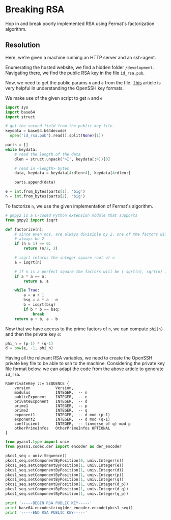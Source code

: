 # Breaking RSA
Hop in and break poorly implemented RSA using Fermat's factorization algorithm.

## Resolution
Here, we're given a machine running an HTTP server and an ssh-agent.

Enumerating the hosted website, we find a hidden folder `/development`. Navigating there, we find the public RSA key in the file `id_rsa.pub`.

Now, we need to get the public params `n` and `e` from the file. [This](https://blog.oddbit.com/post/2011-05-08-converting-openssh-public-keys/) article is very helpful
in understanding the OpenSSH key formats.

We make use of the given script to get `n` and `e`
```Python
import sys
import base64
import struct

# get the second field from the public key file.
keydata = base64.b64decode(
  open('id_rsa.pub').read().split(None)[1])

parts = []
while keydata:
    # read the length of the data
    dlen = struct.unpack('>I', keydata[:4])[0]

    # read in <length> bytes
    data, keydata = keydata[4:dlen+4], keydata[4+dlen:]

    parts.append(data)

e = int.from_bytes(parts[1], 'big')
n = int.from_bytes(parts[2], 'big')
```

To factorize `n`, we use the given implementation of Fermat's algorithm.
```Python
# gmpy2 is a C-coded Python extension module that supports
from gmpy2 import isqrt

def factorize(n):
    # since even nos. are always divisible by 2, one of the factors will
    # always be 2
    if (n & 1) == 0:
        return (n/2, 2)

    # isqrt returns the integer square root of n
    a = isqrt(n)

    # if n is a perfect square the factors will be ( sqrt(n), sqrt(n) )
    if a * a == n:
        return a, a

    while True:
        a = a + 1
        bsq = a * a - n
        b = isqrt(bsq)
        if b * b == bsq:
            break
    return a + b, a - b
```

Now that we have access to the prime factors of `n`, we can compute `phi(n)` and then the private key `d`:
```Python
phi_n = (p-1) * (q-1)
d = pow(e, -1, phi_n)
```

Having all the relevant RSA variables, we need to create the OpenSSH private key file to be able to ssh to the machine. Considering the private key file format below, we can adapt the code from the above article to generate `id_rsa`.

```
RSAPrivateKey ::= SEQUENCE {
    version           Version,
    modulus           INTEGER,  -- n
    publicExponent    INTEGER,  -- e
    privateExponent   INTEGER,  -- d
    prime1            INTEGER,  -- p
    prime2            INTEGER,  -- q
    exponent1         INTEGER,  -- d mod (p-1)
    exponent2         INTEGER,  -- d mod (q-1)
    coefficient       INTEGER,  -- (inverse of q) mod p
    otherPrimeInfos   OtherPrimeInfos OPTIONAL
}
```

```Python
from pyasn1.type import univ
from pyasn1.codec.der import encoder as der_encoder

pkcs1_seq = univ.Sequence()
pkcs1_seq.setComponentByPosition(0, univ.Integer(n))
pkcs1_seq.setComponentByPosition(1, univ.Integer(e))
pkcs1_seq.setComponentByPosition(1, univ.Integer(d))
pkcs1_seq.setComponentByPosition(1, univ.Integer(p))
pkcs1_seq.setComponentByPosition(1, univ.Integer(q))
pkcs1_seq.setComponentByPosition(1, univ.Integer(d_p))
pkcs1_seq.setComponentByPosition(1, univ.Integer(d_q))
pkcs1_seq.setComponentByPosition(1, univ.Integer(q_p))

print '-----BEGIN RSA PUBLIC KEY-----'
print base64.encodestring(der_encoder.encode(pkcs1_seq))
print '-----END RSA PUBLIC KEY-----'
```




